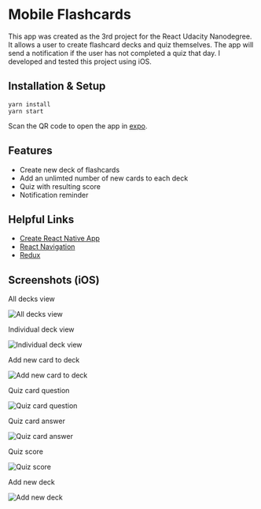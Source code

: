 # Mobile Flashcards

This app was created as the 3rd project for the React Udacity Nanodegree. It allows a user to create flashcard decks and quiz themselves. The app will send a notification if the user has not completed a quiz that day. I developed and tested this project using iOS.

## Installation & Setup

```
yarn install
yarn start
```

Scan the QR code to open the app in [expo](https://expo.io/).

## Features

- Create new deck of flashcards
- Add an unlimted number of new cards to each deck
- Quiz with resulting score
- Notification reminder

## Helpful Links

- [Create React Native App](https://github.com/react-community/create-react-native-app)
- [React Navigation](https://reactnavigation.org/)
- [Redux](https://redux.js.org/)

## Screenshots (iOS)

All decks view

![All decks view](/screenshots/01.PNG)

Individual deck view

![Individual deck view](/screenshots/02.PNG)

Add new card to deck

![Add new card to deck](/screenshots/03.PNG)

Quiz card question

![Quiz card question](/screenshots/04.PNG)

Quiz card answer

![Quiz card answer](/screenshots/05.PNG)

Quiz score

![Quiz score](/screenshots/06.PNG)

Add new deck

![Add new deck](/screenshots/07.PNG)
